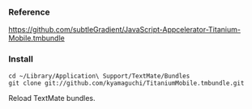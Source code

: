 ### Reference

<https://github.com/subtleGradient/JavaScript-Appcelerator-Titanium-Mobile.tmbundle>

### Install

    cd ~/Library/Application\ Support/TextMate/Bundles
    git clone git://github.com/kyamaguchi/TitaniumMobile.tmbundle.git

Reload TextMate bundles.

